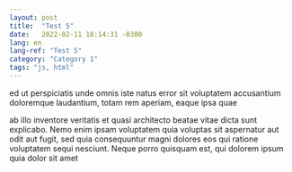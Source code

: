 ```yaml
---
layout: post
title:  "Test 5"
date:   2022-02-11 18:14:31 -0300
lang: en
lang-ref: "Test 5"
category: "Category 1"
tags: "js, html"
---
```

ed ut perspiciatis unde omnis iste natus error sit voluptatem accusantium doloremque laudantium, totam rem aperiam, eaque ipsa quae 
<!--more-->ab illo inventore veritatis et quasi architecto beatae vitae dicta sunt explicabo. Nemo enim ipsam voluptatem quia voluptas sit aspernatur aut odit aut fugit, sed quia consequuntur magni dolores eos qui ratione voluptatem sequi nesciunt. Neque porro quisquam est, qui dolorem ipsum quia dolor sit amet

